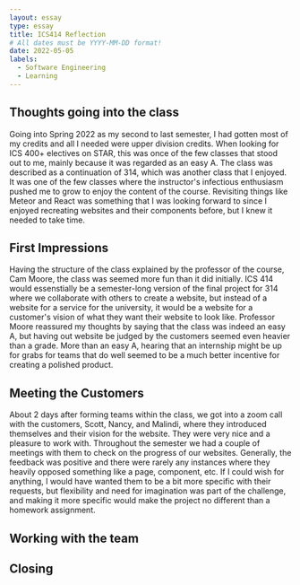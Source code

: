 ```yaml
---
layout: essay
type: essay
title: ICS414 Reflection
# All dates must be YYYY-MM-DD format!
date: 2022-05-05
labels:
  - Software Engineering
  - Learning
---
```


## Thoughts going into the class

  Going into Spring 2022 as my second to last semester, I had gotten most of my credits and all I needed were upper division credits. When looking for ICS 400+ electives on STAR, this was once of the few classes that stood out to me, mainly because it was regarded as an easy A. The class was described as a continuation of 314, which was another class that I enjoyed. It was one of the few classes where the instructor's infectious enthusiasm pushed me to grow to enjoy the content of the course. Revisiting things like Meteor and React was something that I was looking forward to since I enjoyed recreating websites and their components before, but I knew it needed to take time. 

## First Impressions

  Having the structure of the class explained by the professor of the course, Cam Moore, the class was seemed more fun than it did initially. ICS 414 would essenstially be a semester-long version of the final project for 314 where we collaborate with others to create a website, but instead of a website for a service for the university, it would be a website for a customer's vision of what they want their website to look like. Professor Moore reassured my thoughts by saying that the class was indeed an easy A, but having out website be judged by the customers seemed even heavier than a grade. More than an easy A, hearing that an internship might be up for grabs for teams that do well seemed to be a much better incentive for creating a polished product. 

## Meeting the Customers

  About 2 days after forming teams within the class, we got into a zoom call with the customers, Scott, Nancy, and Malindi, where they introduced themselves and their vision for the website. They were very nice and a pleasure to work with. Throughout the semester we had a couple of meetings with them to check on the progress of our websites. Generally, the feedback was positive and there were rarely any instances where they heavily opposed something like a page, component, etc. If I could wish for anything, I would have wanted them to be a bit more specific with their requests, but flexibility and need for imagination was part of the challenge, and making it more specific would make the project no different than a homework assignment. 

## Working with the team


## Closing


